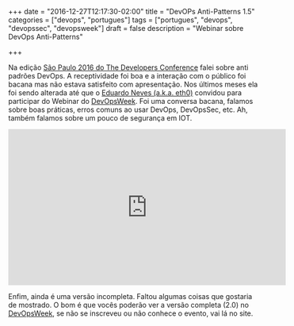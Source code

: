 +++
date = "2016-12-27T12:17:30-02:00"
title = "DevOPs Anti-Patterns 1.5"
categories = ["devops", "portugues"]
tags = ["portugues", "devops", "devopssec", "devopsweek"]
draft = false
description = "Webinar sobre DevOps Anti-Patterns"

+++

Na edição [São Paulo 2016 do The Developers Conference](http://www.thedevelopersconference.com.br/tdc/2016/index.html#saopaulo) falei sobre anti padrões DevOps. A receptividade foi boa e a interação com o público foi bacana mas não estava satisfeito com apresentação. Nos últimos meses ela foi sendo alterada até que o [Eduardo Neves (a.k.a. eth0)](https://twitter.com/_eth0_) convidou para participar do Webinar do [DevOpsWeek](http://www.devopsweek.com.br/). Foi uma conversa bacana, falamos sobre boas práticas, erros comuns ao usar DevOps, DevOpsSec, etc. Ah, também falamos sobre um pouco de segurança em IOT.

<iframe width="560" height="315" src="https://www.youtube.com/embed/X_FhfUl1zH4" frameborder="0" allowfullscreen></iframe>

Enfim, ainda é uma versão incompleta. Faltou algumas coisas que gostaria de mostrado. O bom é que vocês poderão ver a versão completa (2.0) no [DevOpsWeek](http://www.devopsweek.com.br/), se não se inscreveu ou não conhece o evento, vai lá no site.
